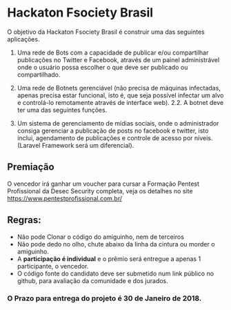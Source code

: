 # Hackaton Fsociety Brasil
O objetivo da Hackaton Fsociety Brasil é construir uma das seguintes aplicações.

1. Uma rede de Bots com a capacidade de publicar e/ou compartilhar publicações no Twitter e Facebook, através de um painel administrável onde o usuário possa escolher o que deve ser publicado ou compartilhado.

2. Uma rede de Botnets gerenciável (não precisa de máquinas infectadas, apenas precisa estar funcional, isto é, que seja possível infectar um alvo e controlá-lo remotamente através de interface web).
2.2. A botnet deve ter uma das seguintes funções.

3. Um sistema de gerenciamento de mídias sociais, onde o administrador consiga gerenciar a publicação de posts no facebook e twitter, isto inclui, agendamento de publicações e controle de acesso por níveis.
(Laravel Framework será um diferencial).

## Premiação
O vencedor irá ganhar um voucher para cursar a Formação Pentest Profissional da Desec Security completa, veja os detalhes no site https://www.pentestprofissional.com.br/

## Regras:
- Não pode Clonar o código do amiguinho, nem de terceiros
- Não pode dedo no olho, chute abaixo da linha da cintura ou morder o amiguinho.
- A **participação é individual** e o prêmio será entregue a apenas 1 participante, o vencedor.
- O código fonte do candidato deve ser submetido num link público no github, para avaliação da comunidade e dos jurados.
### O Prazo para entrega do projeto é 30 de Janeiro de 2018.
